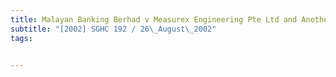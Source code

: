 ```yaml
---
title: Malayan Banking Berhad v Measurex Engineering Pte Ltd and Another 
subtitle: "[2002] SGHC 192 / 26\_August\_2002"
tags:


---
```


